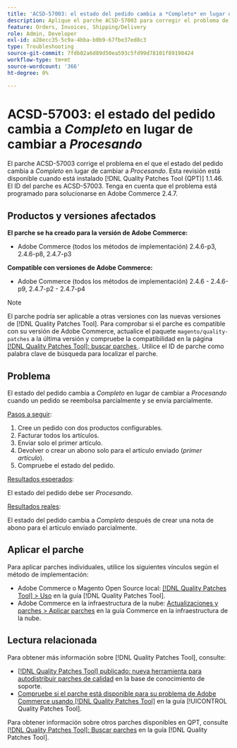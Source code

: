 ```yaml
---
title: 'ACSD-57003: el estado del pedido cambia a *Completo* en lugar de cambiar a *Procesando*'
description: Aplique el parche ACSD-57003 para corregir el problema de Adobe Commerce en el que el estado del pedido cambia a *Completado* en lugar de cambiar a *Procesando*.
feature: Orders, Invoices, Shipping/Delivery
role: Admin, Developer
exl-id: a28ecc35-5c9a-4bba-b0b9-67fbe37ed8c3
type: Troubleshooting
source-git-commit: 7fdb02a6d89d50ea593c5fd99d78101f89198424
workflow-type: tm+mt
source-wordcount: '366'
ht-degree: 0%

---
```


# ACSD-57003: el estado del pedido cambia a *Completo* en lugar de cambiar a *Procesando*

El parche ACSD-57003 corrige el problema en el que el estado del pedido cambia a *Completo* en lugar de cambiar a *Procesando*. Esta revisión está disponible cuando está instalado [!DNL Quality Patches Tool (QPT)] 1.1.46. El ID del parche es ACSD-57003. Tenga en cuenta que el problema está programado para solucionarse en Adobe Commerce 2.4.7.

## Productos y versiones afectados

**El parche se ha creado para la versión de Adobe Commerce:**

* Adobe Commerce (todos los métodos de implementación) 2.4.6-p3, 2.4.6-p8, 2.4.7-p3

**Compatible con versiones de Adobe Commerce:**

* Adobe Commerce (todos los métodos de implementación) 2.4.6 - 2.4.6-p9, 2.4.7-p2 - 2.4.7-p4

>[!NOTE]
>
>El parche podría ser aplicable a otras versiones con las nuevas versiones de [!DNL Quality Patches Tool]. Para comprobar si el parche es compatible con su versión de Adobe Commerce, actualice el paquete `magento/quality-patches` a la última versión y compruebe la compatibilidad en la página [[!DNL Quality Patches Tool]: buscar parches &#x200B;](https://experienceleague.adobe.com/tools/commerce-quality-patches/index.html?lang=es). Utilice el ID de parche como palabra clave de búsqueda para localizar el parche.

## Problema

El estado del pedido cambia a *Completo* en lugar de cambiar a *Procesando* cuando un pedido se reembolsa parcialmente y se envía parcialmente.

<u>Pasos a seguir</u>:

1. Cree un pedido con dos productos configurables.
1. Facturar todos los artículos.
1. Enviar solo el primer artículo.
1. Devolver o crear un abono solo para el artículo enviado (*primer artículo*).
1. Compruebe el estado del pedido.

<u>Resultados esperados</u>:

El estado del pedido debe ser _Procesando_.

<u>Resultados reales</u>:

El estado del pedido cambia a *Completo* después de crear una nota de abono para el artículo enviado parcialmente.

## Aplicar el parche

Para aplicar parches individuales, utilice los siguientes vínculos según el método de implementación:

* Adobe Commerce o Magento Open Source local: [[!DNL Quality Patches Tool] > Uso](/help/tools/quality-patches-tool/usage.md) en la guía [!DNL Quality Patches Tool].
* Adobe Commerce en la infraestructura de la nube: [Actualizaciones y parches > Aplicar parches](https://experienceleague.adobe.com/docs/commerce-cloud-service/user-guide/develop/upgrade/apply-patches.html?lang=es) en la guía Commerce en la infraestructura de la nube.

## Lectura relacionada

Para obtener más información sobre [!DNL Quality Patches Tool], consulte:

* [[!DNL Quality Patches Tool] publicado: nueva herramienta para autodistribuir parches de calidad](https://experienceleague.adobe.com/es/docs/commerce-operations/tools/quality-patches-tool/quality-patches-tool-to-self-serve-quality-patches) en la base de conocimiento de soporte.
* [Compruebe si el parche está disponible para su problema de Adobe Commerce usando [!DNL Quality Patches Tool]](/help/tools/quality-patches-tool/patches-available-in-qpt/check-patch-for-magento-issue-with-magento-quality-patches.md) en la guía [!UICONTROL Quality Patches Tool].


Para obtener información sobre otros parches disponibles en QPT, consulte [[!DNL Quality Patches Tool]: Buscar parches](https://experienceleague.adobe.com/tools/commerce-quality-patches/index.html?lang=es) en la guía [!DNL Quality Patches Tool].
